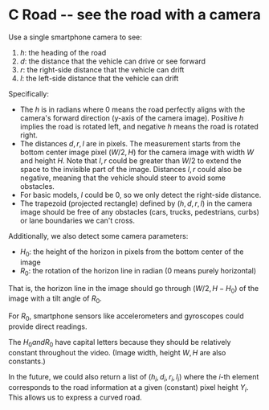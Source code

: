 # C Road -- see the road with a camera

Use a single smartphone camera to see:
1. $h$: the heading of the road
2. $d$: the distance that the vehicle can drive or see forward
3. $r$: the right-side distance that the vehicle can drift
4. $l$: the left-side distance that the vehicle can drift

Specifically:
- The $h$ is in radians where 0 means the road perfectly aligns with the
  camera's forward direction (y-axis of the camera image). Positive $h$ implies
  the road is rotated left, and negative $h$ means the road is rotated right.
- The distances $d, r, l$ are in pixels. The measurement starts from the
  bottom center image pixel $(W / 2, H)$ for the camera image with width $W$ and
  height $H$. Note that $l, r$ could be greater than $W / 2$ to extend the space
  to the invisible part of the image. Distances $l, r$ could also be negative,
  meaning that the vehicle should steer to avoid some obstacles.
- For basic models, $l$ could be 0, so we only detect the right-side distance.
- The trapezoid (projected rectangle) defined by $(h, d, r, l)$ in the camera
  image should be free of any obstacles (cars, trucks, pedestrians, curbs) or
  lane boundaries we can't cross.

Additionally, we also detect some camera parameters:
- $H_0$: the height of the horizon in pixels from the bottom center of the image
- $R_0$: the rotation of the horizon line in radian (0 means purely horizontal)

That is, the horizon line in the image should go through $(W / 2, H - H_0)$ of
the image with a tilt angle of $R_0$.

For $R_0$, smartphone sensors like accelerometers and gyroscopes could
provide direct readings.

The $H_0 and R_0$ have capital letters because they should be relatively
constant throughout the video. (Image width, height $W, H$ are also constants.)

In the future, we could also return a list of $(h_i, d_i, r_i, l_i)$ where the
$i$-th element corresponds to the road information at a given (constant) pixel
height $Y_i$. This allows us to express a curved road.
